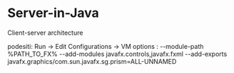 # Server-in-Java
Client-server architecture

podesiti: Run -> Edit Configurations -> VM options : --module-path %PATH_TO_FX% --add-modules javafx.controls,javafx.fxml --add-exports javafx.graphics/com.sun.javafx.sg.prism=ALL-UNNAMED
    

